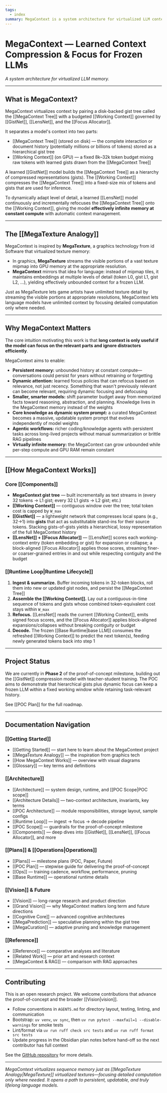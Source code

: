 ```yaml
---
tags:
  - index
summary: MegaContext is a system architecture for virtualized LLM context - inspired by graphics tech called MegaTexture by id Software. It enables effectively infinite context at constant compute through hierarchical compression and learned dynamic focus.
---
```


# MegaContext — Learned Context Compression & Focus for Frozen LLMs

*A system architecture for virtualized LLM memory.*

---

## What is MegaContext?

MegaContext virtualizes context by pairing a disk-backed gist tree called the [[MegaContext Tree]] with a budgeted [[Working Context]] governed by [[GistNet]], [[LensNet]], and the [[Focus Allocator]].

It separates a model's context into two parts:
- [[MegaContext Tree]] (stored on disk) — the complete interaction or document history (potentially millions or billions of tokens) stored as a hierarchical gist tree
- [[Working Context]] (on GPU) — a fixed 8k–32k token budget mixing raw tokens with learned gists drawn from the [[MegaContext Tree]]

A learned [[GistNet]] model builds the [[MegaContext Tree]] as a hierarchy of compressed representations (gists). The [[Working Context]] compresses the [[MegaContext Tree]] into a fixed-size mix of tokens and gists that are used for inference.

To dynamically adapt level of detail, a learned [[LensNet]] model continuously and incrementally refocuses the [[MegaContext Tree]] onto the [[Working Context]], giving the model **effectively infinite memory at constant compute** with automatic context management.

---

## The [[MegaTexture Analogy]]

MegaContext is inspired by **MegaTexture**, a graphics technology from id Software that virtualized texture memory:

- In graphics, **MegaTexture** streams the visible portions of a vast texture mipmap into GPU memory at the appropriate resolution.
- **MegaContext** mirrors that idea for language: instead of mipmap tiles, it maintains embeddings at multiple levels of detail (token L0, gist L1, gist L2, …), yielding effectively unbounded context for a frozen LLM.

Just as MegaTexture lets game artists have unlimited texture detail by streaming the visible portions at appropriate resolutions, MegaContext lets language models have unlimited context by focusing detailed computation only where needed.

---

## Why MegaContext Matters

The core intuition motivating this work is that **long context is only useful if the model can focus on the relevant parts and ignore distractors efficiently**.

MegaContext aims to enable:

- **Persistent memory:** unbounded history at constant compute—conversations could persist for years without retraining or forgetting
- **Dynamic attention:** learned focus policies that can refocus based on relevance, not just recency. Something that wasn't previously relevant can become relevant, requiring dynamic focusing and defocusing
- **Smaller, smarter models:** shift parameter budget away from memorized facts toward reasoning, abstraction, and planning. Knowledge lives in the MegaContext memory instead of the weights
- **Core knowledge as dynamic system prompt:** a curated MegaContext becomes a massive, updatable system prompt that evolves independently of model weights
- **Agentic workflows:** richer coding/knowledge agents with persistent tasks across long-lived projects without manual summarization or brittle RAG pipelines
- **Virtually infinite memory:** the MegaContext can grow unbounded while per-step compute and GPU RAM remain constant

---

## [[How MegaContext Works]]

### Core [[Components]]

- **MegaContext gist tree** — built incrementally as text streams in (every 32 tokens → L1 gist; every 32 L1 gists → L2 gist; etc.)
- **[[Working Context]]** — contiguous window over the tree; total token cost is capped by `W_max`
- **[[GistNet]]** — a lightweight network that compresses local spans (e.g., 32→1) into **gists** that act as substitutable stand-ins for their source tokens. Stacking gists-of-gists yields a hierarchical, lossy representation of the full MegaContext history
- **[[LensNet]] + [[Focus Allocator]]** — [[LensNet]] scores each working-context entry (token embedding or gist) for expansion or collapse; a block-aligned [[Focus Allocator]] applies those scores, streaming finer- or coarser-grained entries in and out while respecting contiguity and the budget

### [[Runtime Loop|Runtime Lifecycle]]

1. **Ingest & summarize.** Buffer incoming tokens in 32-token blocks, roll them into new or updated gist nodes, and persist the [[MegaContext Tree]]
2. **Assemble the [[Working Context]].** Lay out a contiguous-in-time sequence of tokens and gists whose combined token-equivalent cost stays within `W_max`
3. **Refocus.** [[LensNet]] reads the current [[Working Context]], emits signed focus scores, and the [[Focus Allocator]] applies block-aligned expansions/collapses without breaking contiguity or budget
4. **Decode.** The frozen [[Base Runtime|base LLM]] consumes the refreshed [[Working Context]] to predict the next token(s), feeding newly generated tokens back into step 1

---

## Project Status

We are currently in **Phase 2** of the proof-of-concept milestone, building out the [[GistNet]] compression model with teacher-student training. The POC aims to demonstrate that hierarchical gists plus dynamic focus can keep a frozen LLM within a fixed working window while retaining task-relevant history.

See [[POC Plan]] for the full roadmap.

---

## Documentation Navigation

### [[Getting Started]]
- [[Getting Started]] — start here to learn about the MegaContext project
- [[MegaTexture Analogy]] — the inspiration from graphics tech
- [[How MegaContext Works]] — overview with visual diagrams
- [[Glossary]] — key terms and definitions

### [[Architecture]]
- [[Architecture]] — system design, runtime, and [[POC Scope|POC scope]]
- [[Architecture Details]] — two-context architecture, invariants, key terms
- [[POC Architecture]] — module responsibilities, storage layout, sample configs
- [[Runtime Loop]] — ingest → focus → decode pipeline
- [[POC Scope]] — guardrails for the proof-of-concept milestone
- [[Components]] — deep dives into [[GistNet]], [[LensNet]], [[Focus Allocator]], and more

### [[Plans]] & [[Operations|Operations]]
- [[Plans]] — milestone plans (POC, Paper, Future)
- [[POC Plan]] — stepwise guide for delivering the proof-of-concept
- [[Ops]] — training cadence, workflow, performance, pruning
- [[Base Runtime]] — operational runtime details

### [[Vision]] & Future
- [[Vision]] — long-range research and product direction
- [[Grand Vision]] — why MegaContext matters long term and future directions
- [[Cognitive Core]] — advanced cognitive architectures
- [[MegaPrediction]] — speculative planning within the gist tree
- [[MegaCuration]] — adaptive pruning and knowledge management

### [[Reference]]
- [[Reference]] — comparative analyses and literature
- [[Related Work]] — prior art and research context
- [[MegaContext & RAG]] — comparison with RAG approaches

---

## Contributing

This is an open research project. We welcome contributions that advance the proof-of-concept and the broader [[Vision|vision]].

- Follow conventions in `AGENTS.md` for directory layout, testing, linting, and communication
- Bootstrap: `uv venv`, `uv sync`, then `uv run pytest --maxfail=1 --disable-warnings` for smoke tests
- Lint/format via `uv run ruff check src tests` and `uv run ruff format src tests`
- Update progress in the Obsidian plan notes before hand-off so the next contributor has full context

See the [GitHub repository](https://github.com/brandf/MegaContext) for more details.

---

*MegaContext virtualizes sequence memory just as [[MegaTexture Analogy|MegaTexture]] virtualized textures—focusing detailed computation only where needed. It opens a path to persistent, updatable, and truly lifelong language models.*
